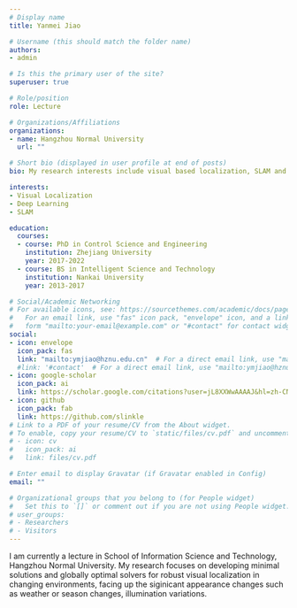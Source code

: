 ```yaml
---
# Display name
title: Yanmei Jiao

# Username (this should match the folder name)
authors:
- admin

# Is this the primary user of the site?
superuser: true

# Role/position
role: Lecture

# Organizations/Affiliations
organizations:
- name: Hangzhou Normal University
  url: ""

# Short bio (displayed in user profile at end of posts)
bio: My research interests include visual based localization, SLAM and deep learning.

interests:
- Visual Localization
- Deep Learning
- SLAM

education:
  courses:
  - course: PhD in Control Science and Engineering
    institution: Zhejiang University
    year: 2017-2022
  - course: BS in Intelligent Science and Technology
    institution: Nankai University
    year: 2013-2017

# Social/Academic Networking
# For available icons, see: https://sourcethemes.com/academic/docs/page-builder/#icons
#   For an email link, use "fas" icon pack, "envelope" icon, and a link in the
#   form "mailto:your-email@example.com" or "#contact" for contact widget.
social:
- icon: envelope
  icon_pack: fas
  link: "mailto:ymjiao@hznu.edu.cn"  # For a direct email link, use "mailto:ymjiao@hznu.edu.cn".
  #link: '#contact'  # For a direct email link, use "mailto:ymjiao@hznu.edu.cn".
- icon: google-scholar
  icon_pack: ai
  link: https://scholar.google.com/citations?user=jL8XXWwAAAAJ&hl=zh-CN&oi=sra
- icon: github
  icon_pack: fab
  link: https://github.com/slinkle
# Link to a PDF of your resume/CV from the About widget.
# To enable, copy your resume/CV to `static/files/cv.pdf` and uncomment the lines below.
# - icon: cv
#   icon_pack: ai
#   link: files/cv.pdf

# Enter email to display Gravatar (if Gravatar enabled in Config)
email: ""

# Organizational groups that you belong to (for People widget)
#   Set this to `[]` or comment out if you are not using People widget.
# user_groups:
# - Researchers
# - Visitors
---
```


I am currently a lecture in School of Information Science and Technology, Hangzhou Normal University. My research focuses on developing minimal solutions and globally optimal solvers for robust visual localization in changing environments, facing up the siginicant appearance changes such as weather or season changes, illumination variations.
